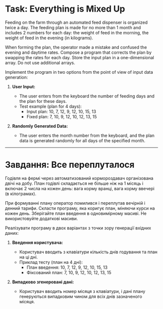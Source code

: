 # Task: Everything is Mixed Up

Feeding on the farm through an automated feed dispenser is organized twice a day. The feeding plan is made for no more than 1 month and includes 2 numbers for each day: the weight of feed in the morning, the weight of feed in the evening (in kilograms).

When forming the plan, the operator made a mistake and confused the evening and daytime rates. Compose a program that corrects the plan by swapping the rates for each day. Store the input plan in a one-dimensional array. Do not use additional arrays.

Implement the program in two options from the point of view of input data generation:

1. **User Input:**
   - The user enters from the keyboard the number of feeding days and the plan for these days.
   - Test example (plan for 4 days):
     - Input plan: 10, 7, 12, 9, 12, 10, 15, 13
     - Fixed plan: 7, 10, 9, 12, 10, 12, 13, 15

2. **Randomly Generated Data:**
   - The user enters the month number from the keyboard, and the plan data is generated randomly for all days of the specified month.

---

# Завдання: Все переплуталося

Годівля на фермі через автоматизований кормороздавач організована двічі на добу. План годівлі складається не більше ніж на 1 місяць і включає 2 числа на кожен день: вага корму вранці, вага корму ввечері (в кілограмах).

При формуванні плану оператор помилився і переплутав вечірній і денний тарифи. Скласти програму, яка коригує план, міняючи курси на кожен день. Зберігайте план введення в одновимірному масиві. Не використовуйте додаткові масиви.

Реалізувати програму в двох варіантах з точки зору генерації вхідних даних:

1. **Введення користувача:**
    - Користувач вводить з клавіатури кількість днів годування та план на ці дні.
    - Приклад тесту (план на 4 дні):
      - План введення: 10, 7, 12, 9, 12, 10, 15, 13
      - Фіксований план: 7, 10, 9, 12, 10, 12, 13, 15

2. **Випадково згенеровані дані:**
    - Користувач вводить номер місяця з клавіатури, і дані плану генеруються випадковим чином для всіх днів зазначеного місяця.
